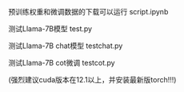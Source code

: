 预训练权重和微调数据的下载可以运行 script.ipynb 

测试Llama-7B模型 test.py

测试Llama-7B chat模型 testchat.py

测试Llama-7B cot微调 testcot.py

(强烈建议cuda版本在12.1以上，并安装最新版torch!!!)
